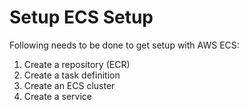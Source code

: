 # Setup ECS Setup

Following needs to be done to get setup with AWS ECS:

1. Create a repository (ECR)
2. Create a task definition
3. Create an ECS cluster
4. Create a service
